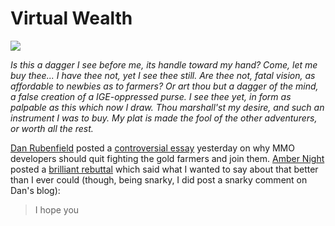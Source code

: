 # Virtual Wealth

![](http://westkarana.com/images/20060629-dina.jpg)

*Is this a dagger I see before me, its handle toward my hand? Come, let me buy thee... I have thee not, yet I see thee still. Are thee not, fatal vision, as affordable to newbies as to farmers? Or art thou but a dagger of the mind, a false creation of a IGE-oppressed purse. I see thee yet, in form as palpable as this which now I draw. Thou marshall'st my desire, and such an instrument I was to buy. My plat is made the fool of the other adventurers, or worth all the rest.*

[Dan Rubenfield](http://rubenfield.com/blog/) posted a [controversial essay](http://rubenfield.com/blog/2006/06/28/in-which-i-crush-fanbois-dreams-of-an-equitable-mmo-world/) yesterday on why MMO developers should quit fighting the gold farmers and join them. [Amber Night](http://ambernight.org/) posted a [brilliant rebuttal](http://ambernight.org/archives/2006/06/28/266) which said what I wanted to say about that better than I ever could (though, being snarky, I did post a snarky comment on Dan's blog):

> I hope you


